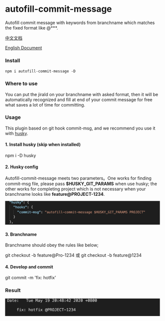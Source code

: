 # autofill-commit-message

Autofill commit message with keywords from branchname which matches the fixed format like @***.

[中文文档](https://github.com/Zwe1/autofill-commit-message/blob/master/README.zh-CN.md)

[English Document](https://github.com/Zwe1/autofill-commit-message)

### Install

```
npm i autofill-commit-message -D 
```

### Where to use

You can put the jiraId on your branchname with asked format, then it will be automatically recognized and fill at end of your commit message for free what saves a lot of time for committing.

### Usage

This plugin based on git hook commit-msg, and we recommend you use it with [husky]('https://github.com/typicode/husky').

#### 1. Install husky (skip when installed)

npm i -D husky 

#### 2.  Husky config

Autofill-commit-message meets two parameters。One works for finding commit-msg file, please pass **$HUSKY_GIT_PARAMS** when use husky; the other works for completing project which is not necessary when your branchname looks like **feature@PROJECT-1234**.

<img src="./assets/husky.png">


#### 3. Branchname

Branchname should obey the rules like below;

git checkout -b feature@Pro-1234 或 git checkout -b feature@1234

#### 4. Develop and commit

git commit -m 'fix: hotfix'

### Result

<img src="./assets/commit.png">